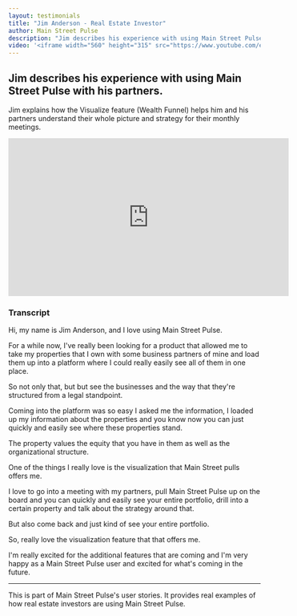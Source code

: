 ```yaml
---
layout: testimonials
title: "Jim Anderson - Real Estate Investor"
author: Main Street Pulse
description: "Jim describes his experience with using Main Street Pulse with his partners."
video: '<iframe width="560" height="315" src="https://www.youtube.com/embed/MnhCcRwYTHo?si=M2NnX84QgCH7GWS4" title="YouTube video player" frameborder="0" allow="accelerometer; autoplay; clipboard-write; encrypted-media; gyroscope; picture-in-picture; web-share" referrerpolicy="strict-origin-when-cross-origin" allowfullscreen></iframe>'
---
```

<h2>Jim describes his experience with using Main Street Pulse with his partners.</h2> 
<p class="lead">Jim explains how the Visualize feature (Wealth Funnel) helps him and his partners understand their whole picture and strategy for their monthly meetings.</p>
<iframe width="560" height="315" src="https://www.youtube.com/embed/MnhCcRwYTHo?si=M2NnX84QgCH7GWS4" title="YouTube video player" frameborder="0" allow="accelerometer; autoplay; clipboard-write; encrypted-media; gyroscope; picture-in-picture; web-share" referrerpolicy="strict-origin-when-cross-origin" allowfullscreen></iframe>
<h3 class="mt-3">Transcript</h3>
<p>Hi, my name is Jim Anderson, and I love using Main Street Pulse.</p>
<p>For a while now, I've really been looking for a product that allowed me to take my properties that I own with some business partners of mine and load them up into a platform where I could really easily see all of them in one place.</p>
<p>So not only that, but but see the businesses and the way that they're structured from a legal standpoint.</p>
<p>Coming into the platform was so easy I asked me the information, I loaded up my information about the properties and you know now you can just quickly and easily see where these properties stand.</p>
<p>The property values the equity that you have in them as well as the organizational structure.</p>
<p>One of the things I really love is the visualization that Main Street pulls offers me.</p>
<p>I love to go into a meeting with my partners, pull Main Street Pulse up on the board and you can quickly and easily see your entire portfolio, drill into a certain property and talk about the strategy around that.</p>
<p>But also come back and just kind of see your entire portfolio.</p>
<p>So, really love the visualization feature that that offers me.</p>
<p>I'm really excited for the additional features that are coming and I'm very happy as a Main Street Pulse user and excited for what's coming in the future.</p>
<hr>
<p>This is part of Main Street Pulse's user stories. It provides real examples of how real estate investors are using Main Street Pulse.</p>